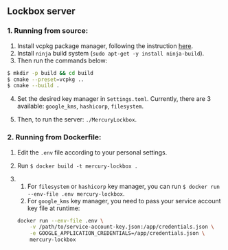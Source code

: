 ## Lockbox server

### 1. Running from source:

1. Install vcpkg package manager, following the instruction [here](https://learn.microsoft.com/en-us/vcpkg/get_started/get-started?pivots=shell-bash).
2. Install `ninja` build system (`sudo apt-get -y install ninja-build`).
3. Then run the commands below:

```bash
$ mkdir -p build && cd build
$ cmake --preset=vcpkg ..
$ cmake --build .
```
4. Set the desired key manager in `Settings.toml`. Currently, there are 3 available: `google_kms`, `hashicorp`, `filesystem`.

5. Then, to run the server: `./MercuryLockbox`.

### 2. Running from Dockerfile:

1. Edit the `.env` file according to your personal settings.

2. Run `$ docker build -t mercury-lockbox .`
3.  1. For `filesystem` or `hashicorp` key manager, you can run `$ docker run --env-file .env mercury-lockbox`.
    2. For `google_kms` key manager, you need to pass your service account key file at runtime:
    ```bash
    docker run --env-file .env \
        -v /path/to/service-account-key.json:/app/credentials.json \
        -e GOOGLE_APPLICATION_CREDENTIALS=/app/credentials.json \
        mercury-lockbox
    ```

